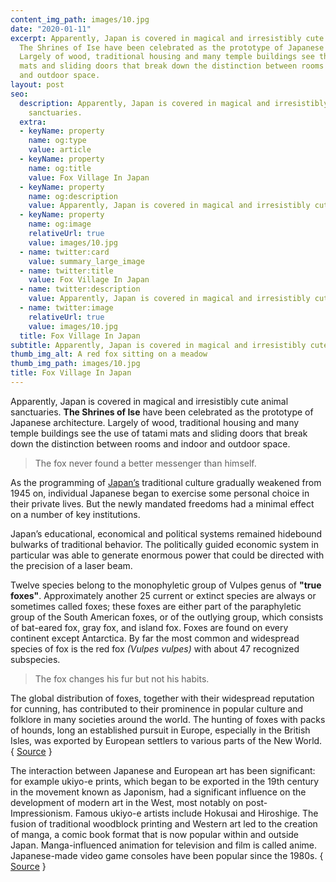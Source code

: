 ```yaml
---
content_img_path: images/10.jpg
date: "2020-01-11"
excerpt: Apparently, Japan is covered in magical and irresistibly cute animal sanctuaries.
  The Shrines of Ise have been celebrated as the prototype of Japanese architecture.
  Largely of wood, traditional housing and many temple buildings see the use of tatami
  mats and sliding doors that break down the distinction between rooms and indoor
  and outdoor space.
layout: post
seo:
  description: Apparently, Japan is covered in magical and irresistibly cute animal
    sanctuaries.
  extra:
  - keyName: property
    name: og:type
    value: article
  - keyName: property
    name: og:title
    value: Fox Village In Japan
  - keyName: property
    name: og:description
    value: Apparently, Japan is covered in magical and irresistibly cute animal sanctuaries.
  - keyName: property
    name: og:image
    relativeUrl: true
    value: images/10.jpg
  - name: twitter:card
    value: summary_large_image
  - name: twitter:title
    value: Fox Village In Japan
  - name: twitter:description
    value: Apparently, Japan is covered in magical and irresistibly cute animal sanctuaries.
  - name: twitter:image
    relativeUrl: true
    value: images/10.jpg
  title: Fox Village In Japan
subtitle: Apparently, Japan is covered in magical and irresistibly cute animal sanctuaries.
thumb_img_alt: A red fox sitting on a meadow
thumb_img_path: images/10.jpg
title: Fox Village In Japan
---
```


Apparently, Japan is covered in magical and irresistibly cute animal sanctuaries. **The Shrines of Ise** have been celebrated as the prototype of Japanese architecture. Largely of wood, traditional housing and many temple buildings see the use of tatami mats and sliding doors that break down the distinction between rooms and indoor and outdoor space.

> The fox never found a better messenger than himself.

As the programming of <a title="Japan" href="http://en.wikipedia.org/wiki/Japan" target="_blank">Japan’s</a> traditional culture gradually weakened from 1945 on, individual Japanese began to exercise some personal choice in their private lives. But the newly mandated freedoms had a minimal effect on a number of key institutions.

Japan’s educational, economical and political systems remained hidebound bulwarks of traditional behavior. The politically guided economic system in particular was able to generate enormous power that could be directed with the precision of a laser beam.

Twelve species belong to the monophyletic group of Vulpes genus of **"true foxes"**. Approximately another 25 current or extinct species are always or sometimes called foxes; these foxes are either part of the paraphyletic group of the South American foxes, or of the outlying group, which consists of bat-eared fox, gray fox, and island fox. Foxes are found on every continent except Antarctica. By far the most common and widespread species of fox is the red fox *(Vulpes vulpes)* with about 47 recognized subspecies. 

> The fox changes his fur but not his habits.

The global distribution of foxes, together with their widespread reputation for cunning, has contributed to their prominence in popular culture and folklore in many societies around the world. The hunting of foxes with packs of hounds, long an established pursuit in Europe, especially in the British Isles, was exported by European settlers to various parts of the New World. { <a title="Fox" href="https://en.wikipedia.org/wiki/Fox" target="_blank">Source</a> }

The interaction between Japanese and European art has been significant: for example ukiyo-e prints, which began to be exported in the 19th century in the movement known as Japonism, had a significant influence on the development of modern art in the West, most notably on post-Impressionism. Famous ukiyo-e artists include Hokusai and Hiroshige. The fusion of traditional woodblock printing and Western art led to the creation of manga, a comic book format that is now popular within and outside Japan. Manga-influenced animation for television and film is called anime. Japanese-made video game consoles have been popular since the 1980s. { <a title="Ise Grand Shrine" href="http://en.wikipedia.org/wiki/Ise_Grand_Shrine" target="_blank">Source</a> }
